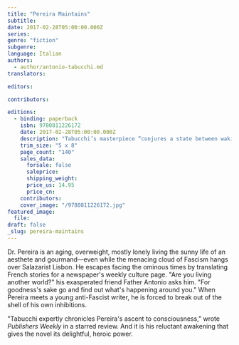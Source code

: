 ```yaml
---
title: "Pereira Maintains"
subtitle:
date: 2017-02-28T05:00:00.000Z
series:
genre: "fiction"
subgenre:
language: Italian
authors:
  - author/antonio-tabucchi.md
translators:

editors:

contributors:

editions:
  - binding: paperback
    isbn: 9780811226172
    date: 2017-02-28T05:00:00.000Z
    description: "Tabucchi’s masterpiece “conjures a state between waking and dreaming” (_The New York Times_) "
    trim_size: "5 x 8"
    page_count: "140"
    sales_data:
      forsale: false
      saleprice:
      shipping_weight:
      price_us: 14.95
      price_cn:
    contributors:
    cover_image: "/9780811226172.jpg"
featured_image:
  file:
draft: false
_slug: pereira-maintains
---
```


Dr. Pereira is an aging, overweight, mostly lonely living the sunny life of an aesthete and gourmand<span class="st">—</span>even while the menacing cloud of Fascism hangs over Salazarist Lisbon. He escapes facing the ominous times by translating French stories for a newspaper's weekly culture page. "Are you living another world?" his exasperated friend Father Antonio asks him. "For goodness's sake go and find out what's happening around you." When Pereira meets a young anti-Fascist writer, he is forced to break out of the shell of his own inhibitions.

"Tabucchi expertly chronicles Pereira's ascent to consciousness," wrote _Publishers Weekly_ in a starred review. And it is his reluctant awakening that gives the novel its delightful, heroic power.
